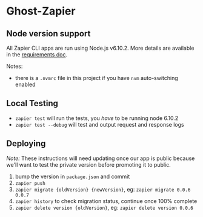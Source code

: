 # Ghost-Zapier

## Node version support

All Zapier CLI apps are run using Node.js v6.10.2. More details are available in the [requirements doc](https://zapier.github.io/zapier-platform-cli/index.html#requirements).

Notes:
- there is a `.nvmrc` file in this project if you have `nvm` auto-switching enabled

## Local Testing

- `zapier test` will run the tests, you _have_ to be running node 6.10.2
- `zapier test --debug` will test and output request and response logs

## Deploying

*Note:* These instructions will need updating once our app is public because we'll want to test the private version before promoting it to public.

1. bump the version in `package.json` and commit
2. `zapier push`
3. `zapier migrate {oldVersion} {newVersion}`, eg: `zapier migrate 0.0.6 0.0.7`
4. `zapier history` to check migration status, continue once 100% complete
5. `zapier delete version {oldVersion}`, eg: `zapier delete version 0.0.6`
